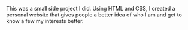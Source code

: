 This was a small side project I did. Using HTML and CSS, I created a personal website that gives people a better idea of who I am and get to know a few my interests better.
